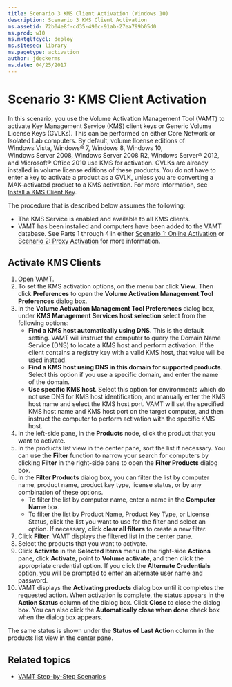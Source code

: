 ```yaml
---
title: Scenario 3 KMS Client Activation (Windows 10)
description: Scenario 3 KMS Client Activation
ms.assetid: 72b04e8f-cd35-490c-91ab-27ea799b05d0
ms.prod: w10
ms.mktglfcycl: deploy
ms.sitesec: library
ms.pagetype: activation
author: jdeckerms
ms.date: 04/25/2017
---
```


# Scenario 3: KMS Client Activation

In this scenario, you use the Volume Activation Management Tool (VAMT) to activate Key Management Service (KMS) client keys or Generic Volume License Keys (GVLKs). This can be performed on either Core Network or Isolated Lab computers. By default, volume license editions of Windows Vista, Windows® 7, Windows 8, Windows 10, Windows Server 2008, Windows Server 2008 R2, Windows Server® 2012, and Microsoft® Office 2010 use KMS for activation. GVLKs are already installed in volume license editions of these products. You do not have to enter a key to activate a product as a GVLK, unless you are converting a MAK-activated product to a KMS activation. For more information, see [Install a KMS Client Key](install-kms-client-key-vamt.md).

The procedure that is described below assumes the following:
-   The KMS Service is enabled and available to all KMS clients.
-   VAMT has been installed and computers have been added to the VAMT database. See Parts 1 through 4 in either [Scenario 1: Online Activation](scenario-online-activation-vamt.md) or [Scenario 2: Proxy Activation](scenario-proxy-activation-vamt.md) for more information.

## Activate KMS Clients

1.  Open VAMT.
2.  To set the KMS activation options, on the menu bar click **View**. Then click **Preferences** to open the **Volume Activation Management Tool Preferences** dialog box.
3.  In the **Volume Activation Management Tool Preferences** dialog box, under **KMS Management Services host selection** select from the following options:
    -   **Find a KMS host automatically using DNS**. This is the default setting. VAMT will instruct the computer to query the Domain Name Service (DNS) to locate a KMS host and perform activation. If the client contains a registry key with a valid KMS host, that value will be used instead.
    -   **Find a KMS host using DNS in this domain for supported products**. Select this option if you use a specific domain, and enter the name of the domain.
    -   **Use specific KMS host**. Select this option for environments which do not use DNS for KMS host identification, and manually enter the KMS host name and select the KMS host port. VAMT will set the specified KMS host name and KMS host port on the target computer, and then instruct the computer to perform activation with the specific KMS host.
4.  In the left-side pane, in the **Products** node, click the product that you want to activate.
5.  In the products list view in the center pane, sort the list if necessary. You can use the **Filter** function to narrow your search for computers by clicking **Filter** in the right-side pane to open the **Filter Products** dialog box.
6.  In the **Filter Products** dialog box, you can filter the list by computer name, product name, product key type, license status, or by any combination of these options.
    -   To filter the list by computer name, enter a name in the **Computer Name** box.
    -   To filter the list by Product Name, Product Key Type, or License Status, click the list you want to use for the filter and select an option. If necessary, click **clear all filters** to create a new filter.
7.  Click **Filter**. VAMT displays the filtered list in the center pane.
8.  Select the products that you want to activate.
9.  Click **Activate** in the **Selected Items** menu in the right-side **Actions** pane, click **Activate**, point to **Volume activate**, and then click the appropriate credential option. If you click the **Alternate Credentials** option, you will be prompted to enter an alternate user name and password.
10. VAMT displays the **Activating products** dialog box until it completes the requested action. When activation is complete, the status appears in the **Action Status** column of the dialog box. Click **Close** to close the dialog box. You can also click the **Automatically close when done** check box when the dialog box appears.

The same status is shown under the **Status of Last Action** column in the products list view in the center pane.

## Related topics
- [VAMT Step-by-Step Scenarios](vamt-step-by-step.md)
 
 
